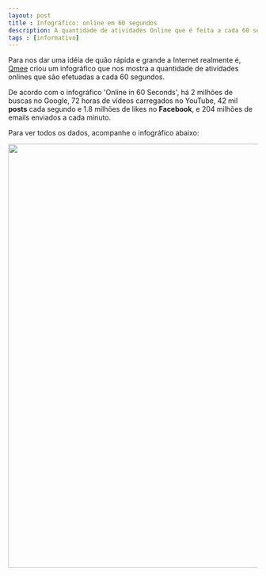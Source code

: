 ```yaml
---
layout: post
title : Infográfico: online em 60 segundos
description: A quantidade de atividades Online que é feita a cada 60 segundos
tags : [informativo]
---
```

Para nos dar uma idéia de quão rápida e grande a Internet realmente é, [Qmee][] criou um infográfico que nos mostra a quantidade de atividades onlines que são efetuadas a cada 60 segundos.

De acordo com o infográfico 'Online in 60 Seconds', há 2 milhões de buscas no Google, 72 horas de vídeos carregados no YouTube, 42 mil **posts** cada segundo e 1.8 milhões de likes no **Facebook**, e 204 milhões de emails enviados a cada minuto.

Para ver todos os dados, acompanhe o infográfico abaixo:

<a class="thumbnail" href="{{ site.url }}/img/posts/online-em-60-segundos.jpg">
  <img src="{{ site.url }}/img/posts/online-em-60-segundos-thumbnail.jpg" height="856" width="600">
</a>

[Qmee]: http://blog.qmee.com/qmee-online-in-60-seconds/